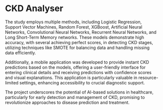 # CKD Analyser
The study employs multiple methods, including Logistic Regression, Support Vector Machines, Random Forest, XGBoost, Artificial Neural Networks, Convolutional Neural Networks, Recurrent Neural Networks, and Long Short-Term Memory networks. These models demonstrate high accuracy, with several achieving perfect scores, in detecting CKD stages, utilizing techniques like SMOTE for balancing data and handling missing data efficiently.

Additionally, a mobile application was developed to provide instant CKD predictions based on the models, offering a user-friendly interface for entering clinical details and receiving predictions with confidence scores and visual explanations. This application is particularly valuable in resource-limited settings, enhancing accessibility to crucial diagnostic support.

The project underscores the potential of AI-based solutions in healthcare, particularly for early detection and management of CKD, promising to revolutionize approaches to disease prediction and treatment.
